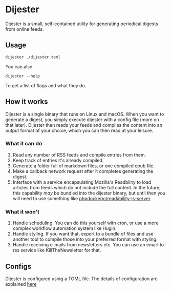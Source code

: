 # Dijester

Dijester is a small, self-contained utility for generating periodical digests
from online feeds.

## Usage

```shell
dijester ./dijester.toml
```

You can also

```shell
dijester --help
```

To get a list of flags and what they do.

## How it works

Dijester is a single binary that runs on Linux and macOS. When you
want to generate a digest, you simply execute dijester with a config
file (more on that later). Dijester then reads your feeds and compiles
the content into an output format of your choice, which you can then
read at your leisure.

### What it can do

1. Read any number of RSS feeds and compile entries from them.
2. Keep track of entries it's already compiled.
3. Generate a folder full of markdown files, or one compiled epub file.
4. Make a callback network request after it completes generating the
   digest.
5. Interface with a service encapsulating Mozilla's Readbility to load
   articles from feeds which do not include the full content. In the
   future, this capability _may_ be bundled into the dijester binary,
   but until then you will need to use something like
   [phpdockerio/readability-js-server](https://hub.docker.com/r/phpdockerio/readability-js-server)

### What it won't

1. Handle scheduling. You can do this yourself with cron, or use
   a more complex workflow automation system like Hugin.
2. Handle styling. If you want that, export to a bundle of files and
   use another tool to compile those into your preferred format with
   styling.
3. Handle receiving e-mails from newsletters etc. You can use an
   email-to-rss service like KillTheNewsletter for that.

## Configs

Dijester is configured using a TOML file. The details of configuration
are explained [here](./doc/config.md)
